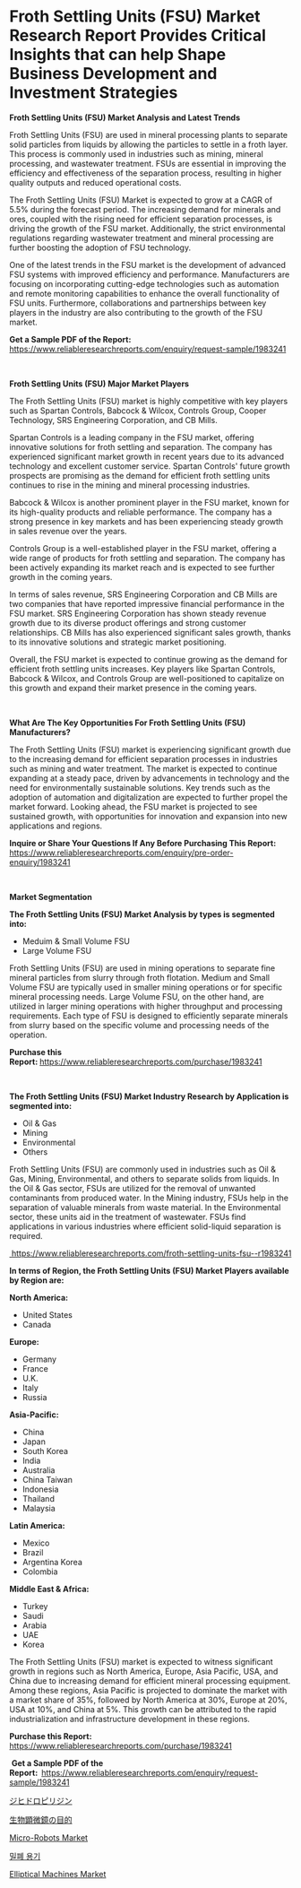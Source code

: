 <p><h1>Froth Settling Units (FSU) Market Research Report Provides Critical Insights that can help Shape Business Development and Investment Strategies</h1></p><p><strong>Froth Settling Units (FSU) Market Analysis and Latest Trends</strong></p>
<p><p>Froth Settling Units (FSU) are used in mineral processing plants to separate solid particles from liquids by allowing the particles to settle in a froth layer. This process is commonly used in industries such as mining, mineral processing, and wastewater treatment. FSUs are essential in improving the efficiency and effectiveness of the separation process, resulting in higher quality outputs and reduced operational costs.</p><p>The Froth Settling Units (FSU) Market is expected to grow at a CAGR of 5.5% during the forecast period. The increasing demand for minerals and ores, coupled with the rising need for efficient separation processes, is driving the growth of the FSU market. Additionally, the strict environmental regulations regarding wastewater treatment and mineral processing are further boosting the adoption of FSU technology.</p><p>One of the latest trends in the FSU market is the development of advanced FSU systems with improved efficiency and performance. Manufacturers are focusing on incorporating cutting-edge technologies such as automation and remote monitoring capabilities to enhance the overall functionality of FSU units. Furthermore, collaborations and partnerships between key players in the industry are also contributing to the growth of the FSU market.</p></p>
<p><strong>Get a Sample PDF of the Report:&nbsp;</strong> <a href="https://www.reliableresearchreports.com/enquiry/request-sample/1983241">https://www.reliableresearchreports.com/enquiry/request-sample/1983241</a></p>
<p>&nbsp;</p>
<p><strong>Froth Settling Units (FSU) Major Market Players</strong></p>
<p><p>The Froth Settling Units (FSU) market is highly competitive with key players such as Spartan Controls, Babcock & Wilcox, Controls Group, Cooper Technology, SRS Engineering Corporation, and CB Mills. </p><p>Spartan Controls is a leading company in the FSU market, offering innovative solutions for froth settling and separation. The company has experienced significant market growth in recent years due to its advanced technology and excellent customer service. Spartan Controls' future growth prospects are promising as the demand for efficient froth settling units continues to rise in the mining and mineral processing industries.</p><p>Babcock & Wilcox is another prominent player in the FSU market, known for its high-quality products and reliable performance. The company has a strong presence in key markets and has been experiencing steady growth in sales revenue over the years.</p><p>Controls Group is a well-established player in the FSU market, offering a wide range of products for froth settling and separation. The company has been actively expanding its market reach and is expected to see further growth in the coming years.</p><p>In terms of sales revenue, SRS Engineering Corporation and CB Mills are two companies that have reported impressive financial performance in the FSU market. SRS Engineering Corporation has shown steady revenue growth due to its diverse product offerings and strong customer relationships. CB Mills has also experienced significant sales growth, thanks to its innovative solutions and strategic market positioning.</p><p>Overall, the FSU market is expected to continue growing as the demand for efficient froth settling units increases. Key players like Spartan Controls, Babcock & Wilcox, and Controls Group are well-positioned to capitalize on this growth and expand their market presence in the coming years.</p></p>
<p>&nbsp;</p>
<p><strong>What Are The Key Opportunities For Froth Settling Units (FSU) Manufacturers?</strong></p>
<p><p>The Froth Settling Units (FSU) market is experiencing significant growth due to the increasing demand for efficient separation processes in industries such as mining and water treatment. The market is expected to continue expanding at a steady pace, driven by advancements in technology and the need for environmentally sustainable solutions. Key trends such as the adoption of automation and digitalization are expected to further propel the market forward. Looking ahead, the FSU market is projected to see sustained growth, with opportunities for innovation and expansion into new applications and regions.</p></p>
<p><strong>Inquire or Share Your Questions If Any Before Purchasing This Report:</strong> <a href="https://www.reliableresearchreports.com/enquiry/pre-order-enquiry/1983241">https://www.reliableresearchreports.com/enquiry/pre-order-enquiry/1983241</a></p>
<p>&nbsp;</p>
<p><strong>Market Segmentation</strong></p>
<p><strong>The Froth Settling Units (FSU) Market Analysis by types is segmented into:</strong></p>
<p><ul><li>Meduim & Small Volume FSU</li><li>Large Volume FSU</li></ul></p>
<p><p>Froth Settling Units (FSU) are used in mining operations to separate fine mineral particles from slurry through froth flotation. Medium and Small Volume FSU are typically used in smaller mining operations or for specific mineral processing needs. Large Volume FSU, on the other hand, are utilized in larger mining operations with higher throughput and processing requirements. Each type of FSU is designed to efficiently separate minerals from slurry based on the specific volume and processing needs of the operation.</p></p>
<p><strong>Purchase this Report:&nbsp;</strong><a href="https://www.reliableresearchreports.com/purchase/1983241">https://www.reliableresearchreports.com/purchase/1983241</a></p>
<p>&nbsp;</p>
<p><strong>The Froth Settling Units (FSU) Market Industry Research by Application is segmented into:</strong></p>
<p><ul><li>Oil & Gas</li><li>Mining</li><li>Environmental</li><li>Others</li></ul></p>
<p><p>Froth Settling Units (FSU) are commonly used in industries such as Oil & Gas, Mining, Environmental, and others to separate solids from liquids. In the Oil & Gas sector, FSUs are utilized for the removal of unwanted contaminants from produced water. In the Mining industry, FSUs help in the separation of valuable minerals from waste material. In the Environmental sector, these units aid in the treatment of wastewater. FSUs find applications in various industries where efficient solid-liquid separation is required.</p></p>
<p><a href="https://www.reliableresearchreports.com/froth-settling-units-fsu--r1983241">&nbsp;https://www.reliableresearchreports.com/froth-settling-units-fsu--r1983241</a></p>
<p><strong>In terms of Region, the Froth Settling Units (FSU) Market Players available by Region are:</strong></p>
<p>
    <p> <strong> North America: </strong>
        <ul>
            <li>United States</li>
            <li>Canada</li>
        </ul>
        </p> 
    <p> <strong> Europe: </strong>
        <ul>
            <li>Germany</li>
            <li>France</li>
            <li>U.K.</li>
            <li>Italy</li>
            <li>Russia</li>
        </ul>
        </p> 
    <p> <strong> Asia-Pacific: </strong>
        <ul>
            <li>China</li>
            <li>Japan</li>
            <li>South Korea</li>
            <li>India</li>
            <li>Australia</li>
            <li>China Taiwan</li>
            <li>Indonesia</li>
            <li>Thailand</li>
            <li>Malaysia</li>
        </ul>
        </p> 
    <p> <strong> Latin America: </strong>
        <ul>
            <li>Mexico</li>
            <li>Brazil</li>
            <li>Argentina Korea</li>
            <li>Colombia</li>
        </ul>
        </p> 
    <p> <strong> Middle East & Africa: </strong>
        <ul>
            <li>Turkey</li>
            <li>Saudi</li>
            <li>Arabia</li>
            <li>UAE</li>
            <li>Korea</li>
        </ul>
    </p>
    </p>
<p><p>The Froth Settling Units (FSU) market is expected to witness significant growth in regions such as North America, Europe, Asia Pacific, USA, and China due to increasing demand for efficient mineral processing equipment. Among these regions, Asia Pacific is projected to dominate the market with a market share of 35%, followed by North America at 30%, Europe at 20%, USA at 10%, and China at 5%. This growth can be attributed to the rapid industrialization and infrastructure development in these regions.</p></p>
<p><strong>Purchase this Report: </strong><a href="https://www.reliableresearchreports.com/purchase/1983241">https://www.reliableresearchreports.com/purchase/1983241</a></p>
<p>&nbsp;<strong>Get a Sample PDF of the Report:&nbsp;&nbsp;</strong><a href="https://www.reliableresearchreports.com/enquiry/request-sample/1983241">https://www.reliableresearchreports.com/enquiry/request-sample/1983241</a></p>
<p><strong></strong></p>
<p><p><a href="https://medium.com/@kelscdowell78456/%E3%82%B8%E3%83%92%E3%83%89%E3%83%AD%E3%83%94%E3%83%AA%E3%82%B8%E3%83%B3%E5%B8%82%E5%A0%B4%E3%81%AF%E5%B8%82%E5%A0%B4%E3%82%B7%E3%82%A7%E3%82%A2-%E5%B8%82%E5%A0%B4%E5%8B%95%E5%90%91-%E5%B8%82%E5%A0%B4%E6%88%90%E9%95%B7%E3%81%AB%E9%96%A2%E3%81%99%E3%82%8B%E6%83%85%E5%A0%B1%E3%82%92%E6%8F%90%E4%BE%9B%E3%81%97%E3%81%BE%E3%81%99-01c29556dee4">ジヒドロピリジン</a></p><p><a href="https://github.com/sghwr779811674/Market-Research-Report-List-1/blob/main/213889145233.md">生物顕微鏡の目的</a></p><p><a href="https://github.com/kufem1/Market-Research-Report-List-2/blob/main/micro-robots-market.md">Micro-Robots Market</a></p><p><a href="https://medium.com/@emmettsaynford43546/%ED%97%88%EB%A5%B4%EB%A9%94%EC%8A%A4-%EA%B3%A0%EB%AC%B8%ED%95%A9-%EC%B0%BD%EA%B3%A0-%EC%8B%9C%EC%9E%A5-%EC%A1%B0%EC%82%AC-%EB%B3%B4%EA%B3%A0%EC%84%9C-2024%EB%85%84%EB%B6%80%ED%84%B0-2031%EB%85%84%EA%B9%8C%EC%A7%80%EC%9D%98-%EC%97%AD%EC%82%AC%EC%99%80-%EC%98%88%EC%B8%A1-f5c9cccc5cfe">밀폐 용기</a></p><p><a href="https://view.publitas.com/reportprime-1/elliptical-machines-market-trends-forecast-and-competitive-analysis-to-2031/">Elliptical Machines Market</a></p></p>